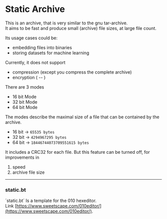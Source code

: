 # Static Archive

This is an archive, that is very similar to the gnu tar-archive. \
It aims to be fast and produce small (archive) file sizes, at large file count.

Its usage cases could be:
- embedding files into binaries
- storing datasets for machine learning

Currently, it does not support
- compression (except you compress the complete archive)
- encryption ( -- )

There are 3 modes
- 16 bit Mode
- 32 bit Mode
- 64 bit Mode

The modes describe the maximal size of a file that can be contained by the archive.
- 16 bit -> `65535 bytes`
- 32 bit -> `4294967295 bytes`
- 64 bit -> `18446744073709551615 bytes`

It includes a CRC32 for each file. But this feature can be turned off, for improvements in 
1. speed
2. archive file size

---

### static.bt

´static.bt´
Is a template for the 010 hexeditor. \
Link [https://www.sweetscape.com/010editor/](https://www.sweetscape.com/010editor/).